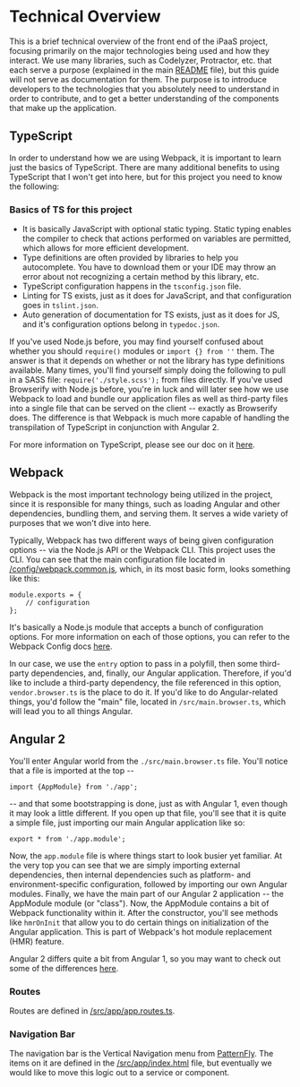 # Technical Overview
This is a brief technical overview of the front end of the iPaaS project, focusing primarily on the major technologies being used and how they interact. We use many libraries, such as Codelyzer, Protractor, etc. that each serve a purpose (explained in the main [README]('../README.md') file), but this guide will not serve as documentation for them. The purpose is to introduce developers to the technologies that you absolutely need to understand in order to contribute, and to get a better understanding of the components that make up the application.

## TypeScript
In order to understand how we are using Webpack, it is important to learn just the basics of TypeScript. There are many additional benefits to using TypeScript that I won't get into here, but for this project you need to know the following:

### Basics of TS for this project
- It is basically JavaScript with optional static typing. Static typing enables the compiler to check that actions performed on variables are permitted, which allows for more efficient development.
- Type definitions are often provided by libraries to help you autocomplete. You have to download them or your IDE may throw an error about not recognizing a certain method by this library, etc.
- TypeScript configuration happens in the `tsconfig.json` file.
- Linting for TS exists, just as it does for JavaScript, and that configuration goes in `tslint.json`.
- Auto generation of documentation for TS exists, just as it does for JS, and it's configuration options belong in `typedoc.json`.

If you've used Node.js before, you may find yourself confused about whether you should `require()` modules or `import {} from ''` them. The answer is that it depends on whether or not the library has type definitions available. Many times, you'll find yourself simply doing the following to pull in a SASS file: `require('./style.scss');` from files directly. If you've used Browserify with Node.js before, you're in luck and will later see how we use Webpack to load and bundle our application files as well as third-party files into a single file that can be served on the client -- exactly as Browserify does. The difference is that Webpack is much more capable of handling the transpilation of TypeScript in conjunction with Angular 2.

For more information on TypeScript, please see our doc on it [here]('./typescript.md').

## Webpack
Webpack is the most important technology being utilized in the project, since it is responsible for many things, such as loading Angular and other dependencies, bundling them, and serving them. It serves a wide variety of purposes that we won't dive into here.

Typically, Webpack has two different ways of being given configuration options -- via the Node.js API or the Webpack CLI. This project uses the CLI. You can see that the main configuration file located in [/config/webpack.common.js]('../config/webpack.common.js'), which, in its most basic form, looks something like this:

```
module.exports = {
    // configuration
};
```

It's basically a Node.js module that accepts a bunch of configuration options. For more information on each of those options, you can refer to the Webpack Config docs [here]('http://webpack.github.io/docs/configuration.html').

In our case, we use the `entry` option to pass in a polyfill, then some third-party dependencies, and, finally, our Angular application. Therefore, if you'd like to include a third-party dependency, the file referenced in this option, `vendor.browser.ts` is the place to do it. If you'd like to do Angular-related things, you'd follow the  "main" file, located in `/src/main.browser.ts`, which will lead you to all things Angular.

## Angular 2
You'll enter Angular world from the `./src/main.browser.ts` file. You'll notice that a file is imported at the top --

`import {AppModule} from './app';`

-- and that some bootstrapping is done, just as with Angular 1, even though it may look a little different. If you open up that file, you'll see that it is quite a simple file, just importing our main Angular application like so:

`export * from './app.module';`

Now, the `app.module` file is where things start to look busier yet familiar. At the very top you can see that we are simply importing external dependencies, then internal dependencies such as platform- and environment-specific configuration, followed by importing our own Angular modules. Finally, we have the main part of our Angular 2 application -- the AppModule module (or "class"). Now, the AppModule contains a bit of Webpack functionality within it. After the constructor, you'll see methods like `hmrOnInit` that allow you to do certain things on initialization of the Angular application. This is part of Webpack's hot module replacement (HMR) feature.

Angular 2 differs quite a bit from Angular 1, so you may want to check out some of the differences [here](https://angular.io/docs/ts/latest/cookbook/a1-a2-quick-reference.html).

### Routes
Routes are defined in [/src/app/app.routes.ts]('src/app/app.routes.ts').

### Navigation Bar
The navigation bar is the Vertical Navigation menu from [PatternFly](https://www.patternfly.org/pattern-library/navigation/vertical-navigation/#_). The items on it are defined in the [/src/app/index.html]('src/app/index.html') file, but eventually we would like to move this logic out to a service or component. 

